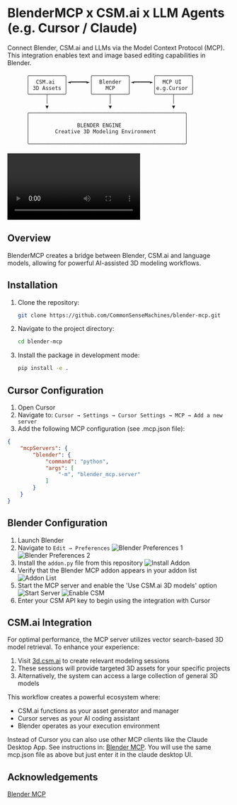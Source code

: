 # BlenderMCP x CSM.ai x LLM Agents (e.g. Cursor / Claude)

Connect Blender, CSM.ai and LLMs via the Model Context Protocol (MCP). This integration enables text and image based editing capabilities in Blender.

```
      ╭───────────╮       ╭───────────╮       ╭───────────╮
      │  CSM.ai   │◄━━━━━►│  Blender  │◄━━━━━►│  MCP UI   │
      │ 3D Assets │       │    MCP    │       │e.g.Cursor │
      ╰─────┬─────╯       ╰─────┬─────╯       ╰─────┬─────╯
            │                   │                   │
            ▼                   ▼                   ▼
      ╭─────────────────────────────────────────────────╮
      │                                                 │
      │               BLENDER ENGINE                    │
      │        Creative 3D Modeling Environment         │
      │                                                 │
      ╰─────────────────────────────────────────────────╯
```

<video src="assets/csm-blender-mcp.mp4" controls="controls" style="max-width: 730px;">
</video>

## Overview

BlenderMCP creates a bridge between Blender, CSM.ai and language models, allowing for powerful AI-assisted 3D modeling workflows.

## Installation

1. Clone the repository:
   ```bash
   git clone https://github.com/CommonSenseMachines/blender-mcp.git
   ```

2. Navigate to the project directory:
   ```bash
   cd blender-mcp
   ```

3. Install the package in development mode:
   ```bash
   pip install -e .
   ```

## Cursor Configuration

1. Open Cursor
2. Navigate to: `Cursor → Settings → Cursor Settings → MCP → Add a new server`
3. Add the following MCP configuration (see .mcp.json file):

```json
{
    "mcpServers": {
        "blender": {
            "command": "python",
            "args": [
                "-m", "blender_mcp.server"
            ]
        }
    }
}
```

## Blender Configuration

1. Launch Blender
2. Navigate to `Edit → Preferences` ![Blender Preferences 1](assets/addon1.png) ![Blender Preferences 2](assets/addon2.png)
3. Install the `addon.py` file from this repository ![Install Addon](assets/addon3.png)
4. Verify that the Blender MCP addon appears in your addon list ![Addon List](assets/addon4.png)
5. Start the MCP server and enable the 'Use CSM.ai 3D models' option ![Start Server](assets/step1.png) ![Enable CSM](assets/step2.png)
6. Enter your CSM API key to begin using the integration with Cursor

## CSM.ai Integration

For optimal performance, the MCP server utilizes vector search-based 3D model retrieval. To enhance your experience:

1. Visit [3d.csm.ai](https://3d.csm.ai) to create relevant modeling sessions
2. These sessions will provide targeted 3D assets for your specific projects
3. Alternatively, the system can access a large collection of general 3D models

This workflow creates a powerful ecosystem where:
- CSM.ai functions as your asset generator and manager
- Cursor serves as your AI coding assistant
- Blender operates as your execution environment


Instead of Cursor you can also use other MCP clients like the Claude Desktop App. See instructions in: [Blender MCP](https://github.com/sponsors/ahujasid). You will use the same mcp.json file as above but just enter it in the claude desktop UI.

## Acknowledgements

[Blender MCP](https://github.com/sponsors/ahujasid)



